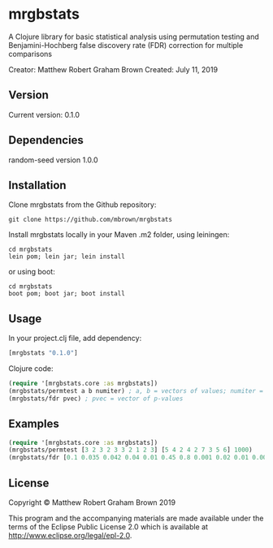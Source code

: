 # mrgbstats

A Clojure library for basic statistical analysis using permutation testing and
Benjamini-Hochberg false discovery rate (FDR) correction for multiple
comparisons

Creator: Matthew Robert Graham Brown
Created: July 11, 2019


## Version

Current version: 0.1.0


## Dependencies

random-seed version 1.0.0


## Installation

Clone mrgbstats from the Github repository:

```
git clone https://github.com/mbrown/mrgbstats
```

Install mrgbstats locally in your Maven .m2 folder, using leiningen:

```
cd mrgbstats
lein pom; lein jar; lein install
```

or using boot:

```
cd mrgbstats
boot pom; boot jar; boot install
```


## Usage

In your project.clj file, add dependency:

```clojure
[mrgbstats "0.1.0"]
```

Clojure code:

```clojure
(require '[mrgbstats.core :as mrgbstats])
(mrgbstats/permtest a b numiter) ; a, b = vectors of values; numiter = integer
(mrgbstats/fdr pvec) ; pvec = vector of p-values
```


## Examples

```clojure
(require '[mrgbstats.core :as mrgbstats])
(mrgbstats/permtest [3 2 3 2 3 3 2 1 2 3] [5 4 2 4 2 7 3 5 6] 1000)
(mrgbstats/fdr [0.1 0.035 0.042 0.04 0.01 0.45 0.8 0.001 0.02 0.01 0.008])
```


## License

Copyright © Matthew Robert Graham Brown 2019

This program and the accompanying materials are made available under the
terms of the Eclipse Public License 2.0 which is available at
http://www.eclipse.org/legal/epl-2.0.

